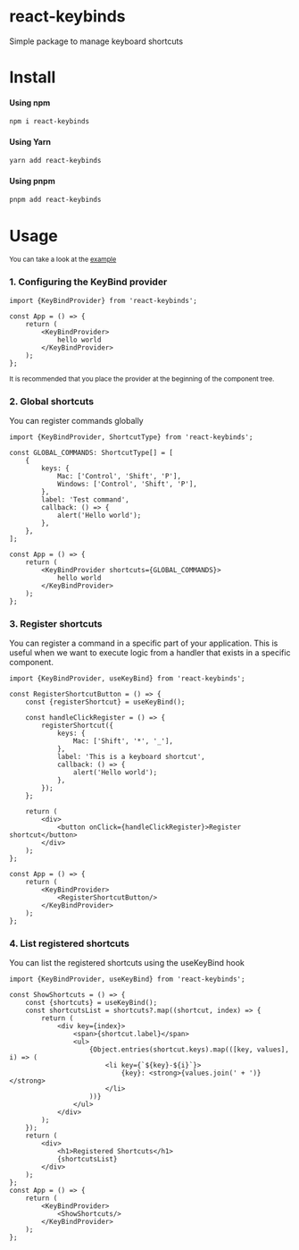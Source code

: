 # react-keybinds

Simple package to manage keyboard shortcuts

# Install

#### Using npm

```bash
npm i react-keybinds
```

#### Using Yarn

```bash
yarn add react-keybinds
```

#### Using pnpm

```bash
pnpm add react-keybinds
```

# Usage

<sub>You can take a look at the [example](./example) </sub>

### 1. Configuring the KeyBind provider

```tsx
import {KeyBindProvider} from 'react-keybinds';

const App = () => {
    return (
        <KeyBindProvider>
            hello world
        </KeyBindProvider>
    );
};
```

<sub>It is recommended that you place the provider at the beginning of the component tree.
</sub>

### 2. Global shortcuts

You can register commands globally

```tsx
import {KeyBindProvider, ShortcutType} from 'react-keybinds';

const GLOBAL_COMMANDS: ShortcutType[] = [
    {
        keys: {
            Mac: ['Control', 'Shift', 'P'],
            Windows: ['Control', 'Shift', 'P'],
        },
        label: 'Test command',
        callback: () => {
            alert('Hello world');
        },
    },
];

const App = () => {
    return (
        <KeyBindProvider shortcuts={GLOBAL_COMMANDS}>
            hello world
        </KeyBindProvider>
    );
};
```

### 3. Register shortcuts

You can register a command in a specific part of your application. This is useful when we want to execute logic from a
handler that exists in a specific component.

```tsx
import {KeyBindProvider, useKeyBind} from 'react-keybinds';

const RegisterShortcutButton = () => {
    const {registerShortcut} = useKeyBind();

    const handleClickRegister = () => {
        registerShortcut({
            keys: {
                Mac: ['Shift', '*', '_'],
            },
            label: 'This is a keyboard shortcut',
            callback: () => {
                alert('Hello world');
            },
        });
    };

    return (
        <div>
            <button onClick={handleClickRegister}>Register shortcut</button>
        </div>
    );
};

const App = () => {
    return (
        <KeyBindProvider>
            <RegisterShortcutButton/>
        </KeyBindProvider>
    );
};
```

### 4. List registered shortcuts

You can list the registered shortcuts using the useKeyBind hook

```tsx
import {KeyBindProvider, useKeyBind} from 'react-keybinds';

const ShowShortcuts = () => {
    const {shortcuts} = useKeyBind();
    const shortcutsList = shortcuts?.map((shortcut, index) => {
        return (
            <div key={index}>
                <span>{shortcut.label}</span>
                <ul>
                    {Object.entries(shortcut.keys).map(([key, values], i) => (
                        <li key={`${key}-${i}`}>
                            {key}: <strong>{values.join(' + ')}</strong>
                        </li>
                    ))}
                </ul>
            </div>
        );
    });
    return (
        <div>
            <h1>Registered Shortcuts</h1>
            {shortcutsList}
        </div>
    );
};
const App = () => {
    return (
        <KeyBindProvider>
            <ShowShortcuts/>
        </KeyBindProvider>
    );
};
```
